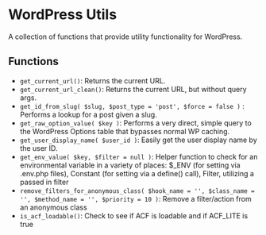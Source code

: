 # WordPress Utils

A collection of functions that provide utility functionality for WordPress.

## Functions

* `get_current_url()`: Returns the current URL.
* `get_current_url_clean()`: Returns the current URL, but without query args.
* `get_id_from_slug( $slug, $post_type = 'post', $force = false )` : Performs a lookup for a post given a slug.
* `get_raw_option_value( $key )`: Performs a very direct, simple query to the WordPress Options table that bypasses normal WP caching.
* `get_user_display_name( $user_id )`: Easily get the user display name by the user ID.
* `get_env_value( $key, $filter = null )`: Helper function to check for an environmental variable in a variety of places: $_ENV (for setting via .env.php files), Constant (for setting via a define() call), Filter, utilizing a passed in filter
* `remove_filters_for_anonymous_class( $hook_name = '', $class_name = '', $method_name = '', $priority = 10 )`: Remove a filter/action from an anonymous class
* `is_acf_loadable()`: Check to see if ACF is loadable and if ACF_LITE is true
